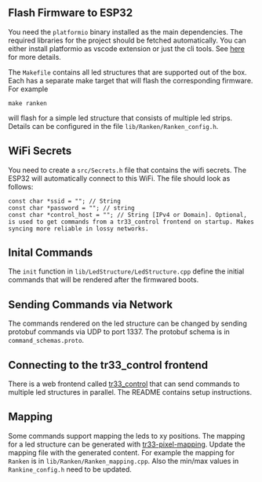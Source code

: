 ## Flash Firmware to ESP32

You need the `platformio` binary installed as the main dependencies. The required libraries for the project should be fetched automatically. You can either install platformio as vscode extension or just the cli tools. See [here](https://platformio.org/install/cli) for more details.

The `Makefile` contains all led structures that are supported out of the box. Each has a separate make target that will flash the corresponding firmware. For example 

```
make ranken
```

will flash for a simple led structure that consists of multiple led strips. Details can be configured in the file `lib/Ranken/Ranken_config.h`.

## WiFi Secrets

You need to create a `src/Secrets.h` file that contains the wifi secrets. The ESP32 will automatically connect to this WiFi. The file should look as follows:

```
const char *ssid = ""; // String
const char *password = ""; // string
const char *control_host = ""; // String [IPv4 or Domain]. Optional, is used to get commands from a tr33_control frontend on startup. Makes syncing more reliable in lossy networks.
```

## Inital Commands

The `init` function in `lib/LedStructure/LedStructure.cpp` define the initial commands that will be rendered after the firmwared boots. 

## Sending Commands via Network

The commands rendered on the led structure can be changed by sending protobuf commands via UDP to port 1337. The protobuf schema is in `command_schemas.proto`.

## Connecting to the tr33_control frontend

There is a web frontend called [tr33_control](https://github.com/xHain-hackspace/tr33_control) that can send commands to multiple led structures in parallel. The README contains setup instructions.

## Mapping

Some commands support mapping the leds to xy positions. The mapping for a led structure can be generated with [tr33-pixel-mapping](https://github.com/xHain-hackspace/tr33-pixel-mapping). Update the mapping file with the generated content. For example the mapping for `Ranken` is in `lib/Ranken/Ranken_mapping.cpp`. Also the min/max values in `Rankine_config.h` need to be updated.



